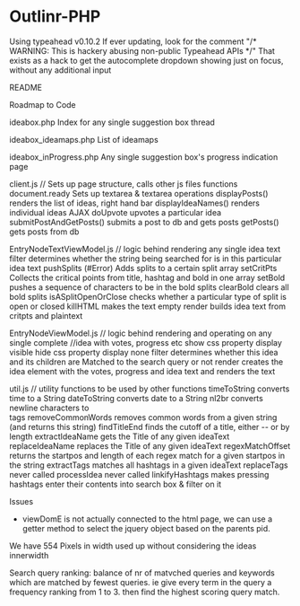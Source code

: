 Outlinr-PHP
===========

Using typeahead v0.10.2
 If ever updating, look for the comment "/* WARNING: This is hackery abusing non-public Typeahead APIs */"
 That exists as a hack to get the autocomplete dropdown showing just on focus, without any additional input


 README

Roadmap to Code

ideabox.php
  Index for any single suggestion box thread

ideabox_ideamaps.php
  List of ideamaps

ideabox_inProgress.php
  Any single suggestion box's progress indication page


client.js // Sets up page structure, calls other js files functions
  document.ready
    Sets up textarea & textarea operations
  displayPosts()
    renders the list of ideas, right hand bar
  displayIdeaNames()
    renders individual ideas
  AJAX
    doUpvote
      upvotes a particular idea
    submitPostAndGetPosts()
      submits a post to db and gets posts
    getPosts()
      gets posts from db

EntryNodeTextViewModel.js // logic behind rendering any single idea text
  filter
    determines whether the string being searched for is in this particular idea text
  pushSplits (#Error)
    Adds splits to a certain split array
  setCritPts
    Collects the critical points from title, hashtag and bold in one array
  setBold
    pushes a sequence of characters to be in the bold splits
  clearBold
    clears all bold splits
  isASplitOpenOrClose
    checks whether a particular type of split is open or closed
  killHTML
    makes the text empty
  render
    builds idea text from critpts and plaintext



EntryNodeViewModel.js // logic behind rendering and operating on any single complete 
            //idea with votes, progress etc
  show
    css property display visible
  hide
    css property display none
  filter
    determines whether this idea and its children are Matched to the search query or not
  render
    creates the idea element with the votes, progress and idea text and renders the text

util.js // utility functions to be used by other functions
  timeToString
    converts time to a String
  dateToString
    converts date to a String
  nl2br
    converts newline characters to <br> tags
  removeCommonWords
    removes common words from a given string (and returns this string)
  findTitleEnd
    finds the cutoff of a title, either -- or by length
  extractIdeaName
    gets the Title of any given ideaText
  replaceIdeaName
    replaces the Title of any given ideaText
  regexMatchOffset
    returns the startpos and length of each regex match for a given startpos in the string
  extractTags
    matches all hashtags in a given ideaText
  replaceTags
    never called
  processIdea
    never called
  linkifyHashtags
    makes pressing hashtags enter their contents into search box & filter on it


Issues

  - viewDomE is not actually connected to the html page, we can use a getter method to select the jquery object based on the parents pid.

We have 554 Pixels in width used up without considering the ideas innerwidth

Search query ranking:
balance of nr of matvched queries and keywords which are matched by fewest queries.
ie give every term in the query a frequency ranking from 1 to 3. then find the highest scoring query match.